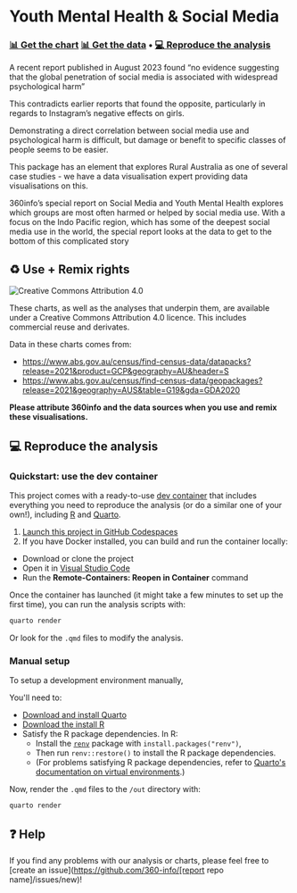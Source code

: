 # Youth Mental Health & Social Media  
### [📊&nbsp;Get&nbsp;the&nbsp;chart](https://public.flourish.studio/story/2043228/)  [📊&nbsp;Get&nbsp;the&nbsp;data](data) • [💻&nbsp;Reproduce&nbsp;the&nbsp;analysis](#-reproduce-the-analysis)

A recent report published in August 2023 found “no evidence suggesting that the global penetration of social media is associated with widespread psychological harm”

This contradicts earlier reports that found the opposite, particularly in regards to Instagram’s negative effects on girls.

Demonstrating a direct correlation between social media use and psychological harm is difficult, but damage or benefit to specific classes of people seems to be easier.

This package has an element that explores Rural Australia as one of several case studies - we have a data visualisation expert providing data visualisations on this.

360info’s special report on Social Media and Youth Mental Health explores which groups are most often harmed or helped by social media use. With a focus on the Indo Pacific region, which has some of the deepest social media use in the world, the special report looks at the data to get to the bottom of this complicated story  

<div class="flourish-embed" data-src="story/2043228"><script src="https://public.flourish.studio/resources/embed.js"></script></div>

## ♻️ Use + Remix rights

![[Creative Commons Attribution 4.0](https://creativecommons.org/licenses/by/4.0)](https://mirrors.creativecommons.org/presskit/buttons/80x15/png/by.png)

These charts, as well as the analyses that underpin them, are available under a Creative Commons Attribution 4.0 licence. This includes commercial reuse and derivates.

<!-- Do any of the data sources fall under a different licence? If so, describe the licence and which parts of the data fall under it here! if most of it does, change the above and replace LICENCE.md too -->

Data in these charts comes from:

* https://www.abs.gov.au/census/find-census-data/datapacks?release=2021&product=GCP&geography=AU&header=S  
* https://www.abs.gov.au/census/find-census-data/geopackages?release=2021&geography=AUS&table=G19&gda=GDA2020  

**Please attribute 360info and the data sources when you use and remix these visualisations.**

## 💻 Reproduce the analysis

### Quickstart: use the dev container

This project comes with a ready-to-use [dev container](https://code.visualstudio.com/docs/remote/containers) that includes everything you need to reproduce the analysis (or do a similar one of your own!), including [R](https://r-project.org) and [Quarto](https://quarto.org).

1. [Launch this project in GitHub Codespaces](https://github.com/codespaces/new?hide_repo_select=true&ref=main&repo=[report_codespaces_id])
2. If you have Docker installed, you can build and run the container locally:
  - Download or clone the project
  - Open it in [Visual Studio Code](https://code.visualstudio.com)
  - Run the **Remote-Containers: Reopen in Container** command

Once the container has launched (it might take a few minutes to set up the first time), you can run the analysis scripts with:

```sh
quarto render
```

Or look for the `.qmd` files to modify the analysis.

### Manual setup

To setup a development environment manually, 

You'll need to:
- [Download and install Quarto](https://quarto.org/docs/get-started)
- [Download the install R](https://www.r-project.org)
- Satisfy the R package dependencies. In R:
  * Install the [`renv`](https://rstudio.github.io/renv) package with `install.packages("renv")`,
  * Then run `renv::restore()` to install the R package dependencies.
  * (For problems satisfying R package dependencies, refer to [Quarto's documentation on virtual environments](https://quarto.org/docs/projects/virtual-environments.html).)

Now, render the `.qmd` files to the `/out` directory with:

```sh
quarto render
```

## ❓ Help

If you find any problems with our analysis or charts, please feel free to [create an issue](https://github.com/360-info/[report repo name]/issues/new)!
